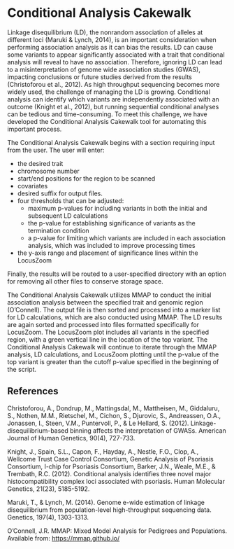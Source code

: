 # Conditional Analysis Cakewalk

Linkage disequilibrium (LD), the nonrandom association of alleles at different loci (Maruki & Lynch, 2014), is an important consideration when performing association analysis as it can bias the results. LD can cause some variants to appear significantly associated with a trait that conditional analysis will reveal to have no association. Therefore, ignoring LD can lead to a misinterpretation of genome wide association studies (GWAS), impacting conclusions or future studies derived from the results (Christoforou et al., 2012). As high throughput sequencing becomes more widely used, the challenge of managing the LD is growing. Conditional analysis can identify which variants are independently associated with an outcome (Knight et al., 2012), but running sequential conditional analyses can be tedious and time-consuming. To meet this challenge, we have developed the Conditional Analysis Cakewalk tool for automating this important process.

The Conditional Analysis Cakewalk begins with a section requiring input from the user. The user will enter:
- the desired trait
-	chromosome number
-	start/end positions for the region to be scanned
-	covariates 
- desired suffix for output files.  
-	four thresholds that can be adjusted:
    -	maximum p-values for including variants in both the initial and subsequent LD calculations 
    -	the p-value for establishing significance of variants as the termination condition 
    -	a p-value for limiting which variants are included in each association analysis, which was included to improve processing times 
-	the y-axis range and placement of significance lines within the LocusZoom 

Finally, the results will be routed to a user-specified directory with an option for removing all other files to conserve storage space. 

The Conditional Analysis Cakewalk utilizes MMAP to conduct the initial association analysis between the specified trait and genomic region (O’Connell). The output file is then sorted and processed into a marker list for LD calculations, which are also conducted using MMAP. The LD results are again sorted and processed into files formatted specifically for LocusZoom. The LocusZoom plot includes all variants in the specified region, with a green vertical line in the location of the top variant. The Conditional Analysis Cakewalk will continue to iterate through the MMAP analysis, LD calculations, and LocusZoom plotting until the p-value of the top variant is greater than the cutoff p-value specified in the beginning of the script.



## References

Christoforou, A., Dondrup, M., Mattingsdal, M., Mattheisen, M., Giddaluru, S., Nothen, M.M., Rietschel, M., Cichon, S., Djurovic, S., Andreassen, O.A., Jonassen, I., Steen, V.M., Puntervoll, P., & Le Hellard, S. (2012). Linkage-disequilibrium-based binning affects the interpretation of GWASs. American Journal of Human Genetics, 90(4), 727-733.

Knight, J., Spain, S.L., Capon, F., Hayday, A., Nestle, F.O., Clop, A., Wellcome Trust Case Control Consortium, Genetic Analysis of Psoriasis Consortium, I-chip for Psoriasis Consortium, Barker, J.N., Weale, M.E., & Trembath, R.C. (2012). Conditional analysis identifies three novel major histocompatibility complex loci associated with psoriasis. Human Molecular Genetics, 21(23), 5185-5192. 

Maruki, T., & Lynch, M. (2014). Genome e-wide estimation of linkage disequilibrium from population-level high-throughput sequencing data. Genetics, 197(4), 1303-1313. 

O’Connell, J.R. MMAP: Mixed Model Analysis for Pedigrees and Populations. Available from: https://mmap.github.io/


